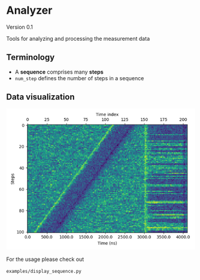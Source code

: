 # Analyzer
Version  0.1

Tools for analyzing and processing the measurement data

## Terminology

* A **sequence** comprises many **steps**
* `num_step` defines the number of steps in a sequence

## Data visualization

![quantum trajectory sequence](images/quantum_trajectory_sequence.png)

For the usage please check out

`examples/display_sequence.py`